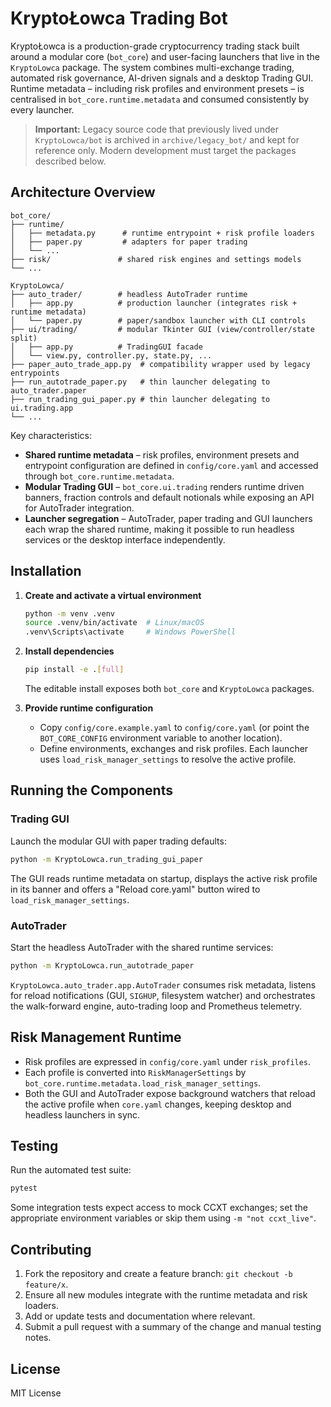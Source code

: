 # KryptoŁowca Trading Bot

KryptoŁowca is a production-grade cryptocurrency trading stack built around a
modular core (`bot_core`) and user-facing launchers that live in the
`KryptoLowca` package. The system combines multi-exchange trading, automated
risk governance, AI-driven signals and a desktop Trading GUI. Runtime metadata
– including risk profiles and environment presets – is centralised in
`bot_core.runtime.metadata` and consumed consistently by every launcher.

> **Important:** Legacy source code that previously lived under
> `KryptoLowca/bot` is archived in `archive/legacy_bot/` and kept for reference
> only. Modern development must target the packages described below.

## Architecture Overview

```
bot_core/
├── runtime/
│   ├── metadata.py      # runtime entrypoint + risk profile loaders
│   ├── paper.py         # adapters for paper trading
│   └── ...
├── risk/               # shared risk engines and settings models
└── ...

KryptoLowca/
├── auto_trader/        # headless AutoTrader runtime
│   ├── app.py          # production launcher (integrates risk + runtime metadata)
│   └── paper.py        # paper/sandbox launcher with CLI controls
├── ui/trading/         # modular Tkinter GUI (view/controller/state split)
│   ├── app.py          # TradingGUI facade
│   └── view.py, controller.py, state.py, ...
├── paper_auto_trade_app.py  # compatibility wrapper used by legacy entrypoints
├── run_autotrade_paper.py   # thin launcher delegating to auto_trader.paper
├── run_trading_gui_paper.py # thin launcher delegating to ui.trading.app
└── ...
```

Key characteristics:

- **Shared runtime metadata** – risk profiles, environment presets and
  entrypoint configuration are defined in `config/core.yaml` and accessed
  through `bot_core.runtime.metadata`.
- **Modular Trading GUI** – `bot_core.ui.trading` renders runtime driven
  banners, fraction controls and default notionals while exposing an API for
  AutoTrader integration.
- **Launcher segregation** – AutoTrader, paper trading and GUI launchers each
  wrap the shared runtime, making it possible to run headless services or the
  desktop interface independently.

## Installation

1. **Create and activate a virtual environment**

   ```bash
   python -m venv .venv
   source .venv/bin/activate  # Linux/macOS
   .venv\Scripts\activate     # Windows PowerShell
   ```

2. **Install dependencies**

   ```bash
   pip install -e .[full]
   ```

   The editable install exposes both `bot_core` and `KryptoLowca` packages.

3. **Provide runtime configuration**

   - Copy `config/core.example.yaml` to `config/core.yaml` (or point the
     `BOT_CORE_CONFIG` environment variable to another location).
   - Define environments, exchanges and risk profiles. Each launcher uses
     `load_risk_manager_settings` to resolve the active profile.

## Running the Components

### Trading GUI

Launch the modular GUI with paper trading defaults:

```bash
python -m KryptoLowca.run_trading_gui_paper
```

The GUI reads runtime metadata on startup, displays the active risk profile in
its banner and offers a "Reload core.yaml" button wired to
`load_risk_manager_settings`.

### AutoTrader

Start the headless AutoTrader with the shared runtime services:

```bash
python -m KryptoLowca.run_autotrade_paper
```

`KryptoLowca.auto_trader.app.AutoTrader` consumes risk metadata, listens for
reload notifications (GUI, `SIGHUP`, filesystem watcher) and orchestrates the
walk-forward engine, auto-trading loop and Prometheus telemetry.

## Risk Management Runtime

- Risk profiles are expressed in `config/core.yaml` under `risk_profiles`.
- Each profile is converted into `RiskManagerSettings` by
  `bot_core.runtime.metadata.load_risk_manager_settings`.
- Both the GUI and AutoTrader expose background watchers that reload the active
  profile when `core.yaml` changes, keeping desktop and headless launchers in
  sync.

## Testing

Run the automated test suite:

```bash
pytest
```

Some integration tests expect access to mock CCXT exchanges; set the
appropriate environment variables or skip them using `-m "not ccxt_live"`.

## Contributing

1. Fork the repository and create a feature branch: `git checkout -b feature/x`.
2. Ensure all new modules integrate with the runtime metadata and risk loaders.
3. Add or update tests and documentation where relevant.
4. Submit a pull request with a summary of the change and manual testing notes.

## License

MIT License
